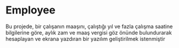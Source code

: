 # Employee
Bu projede, bir çalışanın maaşını, çalıştığı yıl ve fazla çalışma saatine bilgilerine göre, aylık zam ve maaş vergisi göz önünde bulundurarak hesaplayan ve ekrana yazdıran bir yazılım geliştirilmek istenmiştir
